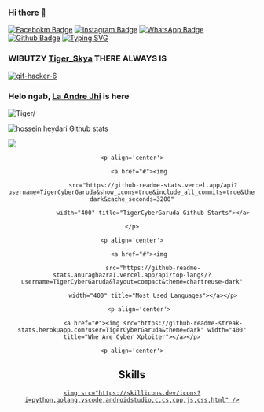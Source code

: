 ### Hi there 👋

<!--
**TigerCyberGaruda/TigerCyberGaruda** is a ✨ _special_ ✨ repository because its `README.md` (this file) appears on your GitHub profile.

Here are some ideas to get you started:

- 🔭 I’m currently working on ...
- 🌱 I’m currently learning ...
- 👯 I’m looking to collaborate on ...
- 🤔 I’m looking for help with ...
- 💬 Ask me about ...
- 📫 How to reach me: ...
- 😄 Pronouns: ...
- ⚡ Fun fact: ...
-->

[![Facebokm Badge](https://img.shields.io/badge/-facebook.demias-blue?style=flat&logo=Facebook&logoColor=white&link=https://www.facebook.com/profile.php?id=100087543837571.qwerty69/)](https://www.facebook.com/profile.php?id=100087543837571.qwerty69) [![Instagram Badge](https://img.shields.io/badge/-instagram.tiger01_sky-f01397?style=flat&logo=Instagram&logoColor=white&link=https://www.instagram.com/tiger01_sky.qwerty_/)](https://www.instagram.com/tiger01_sky.qwerty_/) [![WhatsApp Badge](https://img.shields.io/badge/-6281331369655-green?style=flat&logo=WhatsApp&logoColor=white&link=https://wa.me/6281331369655/)](https://wa.me/6281331369655/) [![Github Badge](https://img.shields.io/badge/-TigerCyberGaruda-black?style=flat&logo=Github&logoColor=white&link=hthub.com/TigerCyberGaruda/)](https://gi.com/TigerCyberGaruda) 
[![Typing SVG](https://readme-typing-svg.herokuapp.com?font=Koulen&size=25&duration=5000&color=light&center=true&vCenter=true&multiline=true&width=600&lines=Selamat+Datang+Digithub+TigerCyberGaruda+Jangan+Lupa+Gunakan+Script+Dengan+Teratur)](https://git.io/typing-svg)

### WIBUTZY [Tiger_Skya]() THERE ALWAYS IS 

<a href='https://postimages.org/' target='_blank'><img src='https://i.postimg.cc/L8Cr9GFp/gif-hacker-6.gif' border='0' alt='gif-hacker-6'/></a>

### Helo ngab, [La Andre Jhi]() is here

<p align=left> <img src=https://komarev.com/ghpvc/?username=TigerCyberGaruda alt=Tiger/> </p>

<img src="https://github-readme-stats.vercel.app/api?username=maskprivate1457&show_icons=true&include_all_commits=true&theme=monokai" alt="hossein heydari Github stats" /><br />

<img src="https://github-readme-stats.vercel.app/api/top-langs/?username=TigerCyberGaruda&layout=compact&theme=monokai&langs_count=50"/><br />

</p>

<div align="center">

	<p align='center'>

		<a href="#"><img

				src="https://github-readme-stats.vercel.app/api?username=TigerCyberGaruda&show_icons=true&include_all_commits=true&theme=chartreuse-dark&cache_seconds=3200"

				width="400" title="TigerCyberGaruda Github Starts"></a>

	</p>

	<p align='center'>

		<a href="#"><img

				src="https://github-readme-stats.anuraghazra1.vercel.app/api/top-langs/?username=TigerCyberGaruda&layout=compact&theme=chartreuse-dark"

				width="400" title="Most Used Languages"></a></p>

        <p align='center'>

                <a href="#"><img src="https://github-readme-streak-stats.herokuapp.com?user=TigerCyberGaruda&theme=dark" width="400" title="Whe Are Cyber Xploiter"></a></p>

	<p align='center'>

<h2 align="center">Skills </h2>

<p align="center">

  <a href="https://skillicons.dev">

    <img src="https://skillicons.dev/icons?i=python,golang,vscode,androidstudio,c,cs,cpp,js,css,html" />

  </a>

</p>

































